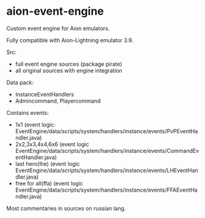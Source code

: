 aion-event-engine
=================

Custom event engine for Aion emulators.

Fully compatible with Aion-Lightning emulator 3.9.

Src:
- full event engine sources (package pirate)
- all original sources with engine integration

Data pack:
- InstanceEventHandlers
- Admincommand, Playercommand

Contains events:
- 1x1 (event logic: EventEngine/data/scripts/system/handlers/instance/events/PvPEventHandler.java)
- 2x2,3x3,4x4,6x6 (event logic EventEngine/data/scripts/system/handlers/instance/events/CommandEventHandler.java)
- last hero(lhe) (event logic EventEngine/data/scripts/system/handlers/instance/events/LHEventHandler.java)
- free for all(ffa) (event logic EventEngine/data/scripts/system/handlers/instance/events/FFAEventHandler.java)

Most commentaries in sources on russian lang.
